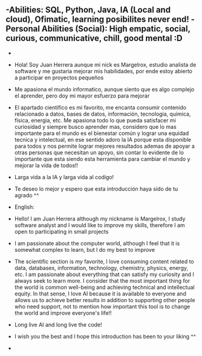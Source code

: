 -Abilities: SQL, Python, Java, IA (Local and cloud), Ofimatic, learning posibilites never end!
-Personal Abilities (Social): High empatic, social, curious, communicative, chill, good mental :D
-
-
-    Hola! Soy Juan Herrera aunque mi nick es Margelrox, estudio analista de software y me gustaria mejorar mis habilidades, por ende estoy abierto a participar en proyectos pequeños
- Me apasiona el mundo informatico, aunque siento que es algo complejo el aprender, pero doy mi mayor esfuerzo para mejorar
- El apartado cientifico es mi favorito, me encanta consumir contenido relacionado a datos, bases de datos, información, tecnologia, quimica, fisica, energia, etc. Me apasiona todo lo que pueda satisfacer mi curiosidad y siempre busco aprender mas, considero que lo mas importante para el mundo es el bienestar común y lograr una equidad tecnica y intelectual, en ese sentido adoro la IA porque esta disponible para todos y nos permite lograr mejores resultados ademas de apoyar a otras personas que necesitan un apoyo, sin contar lo evidente de lo importante que esta siendo esta herramienta para cambiar el mundo y mejorar la vida de todos!!
- Larga vida a la IA y larga vida al codigo!
- Te deseo lo mejor y espero que esta introducción haya sido de tu agrado ^^

- English:

- Hello! I am Juan Herrera although my nickname is Margelrox, I study software analyst and I would like to improve my skills, therefore I am open to participating in small projects
- I am passionate about the computer world, although I feel that it is somewhat complex to learn, but I do my best to improve
- The scientific section is my favorite, I love consuming content related to data, databases, information, technology, chemistry, physics, energy, etc. I am passionate about everything that can satisfy my curiosity and I always seek to learn more. I consider that the most important thing for the world is common well-being and achieving technical and intellectual equity. In that sense, I love AI because it is available to everyone and allows us to achieve better results in addition to supporting other people who need support, not to mention how important this tool is to change the world and improve everyone's life!!
- Long live AI and long live the code!
- I wish you the best and I hope this introduction has been to your liking ^^

-
